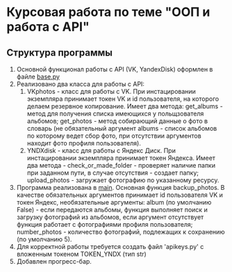 # Курсовая работа по теме "ООП и работа с API"
## Структура программы
1. Основной функционал работы с API (VK, YandexDisk) оформлен в файле [base.py](https://github.com/KhristoSho/CourseWork/blob/main/base.py)
2. Реализовано два класса для работы с API:  
    1. VKphotos - класс для работы с VK. При инстацировании экземпляра принимает токен VK и id пользователя, на которого делаем резервное копирование. Имеет два метода: get_albums - метод для получения списка имеющихся у польщзователя альбомов; get_photos - метод собирающий данные о фото в словарь (не обязательный аргумент albums - список альбомов по которому ведет сбор фото, при отсутствии аргументов находит фото профиля пользователя).
    2. YNDXdisk - класс для работы с Яндекс Диск. При инстацировании экземпляра принимает токен Яндекса. Имеет два метода - check_or_made_folder - проверяет наличие папки при заданном пути, в случае отсутствия - создает папку; upload_photos - загружает фотографию по указанному ресурсу.
3. Программа реализована в [main](https://github.com/KhristoSho/CourseWork/blob/main/main.py). Основная функция backup_photos. В качестве обязательных аргументов принимает id пользователя VK и токен Яндекс, необязательные аргументы: album (по умолчанию False) - если передаются альбомы, функция выполняет поиск и загрузку фотографий из альбомов, если аргумент отсутствует функция работает с фотографиями профиля пользователя; number_photos - количество фотографий, подлежащих к сохранению (по умолчанию 5).
4. Для корректной работы требуется создать файл 'apikeys.py' с вложенным токеном TOKEN_YNDX (тип str)
5. Добавлен прогресс-бар.